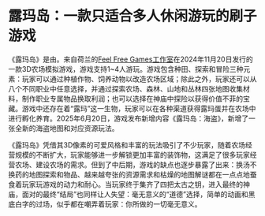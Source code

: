 # 露玛岛：一款只适合多人休闲游玩的刷子游戏

《露玛岛》是由。来自荷兰的[Feel Free Games工作室](https://feelfreegames.com/)在2024年11月20日发行的一款3D农场模拟游戏，游戏支持1~4人游玩。游戏包含种田、探索和冒险三种元素：玩家可以通过种植作物、饲养动物以改造农场区域；除此之外，玩家还可以从八个不同职业中任意选择，并通过探索农场、森林、山地和丛林四张地图收集材料，制作职业专属物品换取利润；也可以选择在神庙中探险以获得价值不菲的宝藏。游戏中还存在着“露玛”这一生物，玩家可以在各种渠道获得露玛蛋并在农场中进行孵化养育。2025年6月20日，游戏发布新增内容《露玛岛：海盗》，新增了一张全新的海盗地图和对应资源玩法。<br>

《露玛岛》凭借其3D像素的可爱风格和丰富的玩法吸引了不少玩家，随着农场经营规模的不断扩大，玩家能够进一步解锁更加丰富的装饰物，这满足了很多玩家经营农场、建设农场的需求。但到了中后期，游戏的缺点也逐步暴露了出来：换汤不换药的地图探索和物品、越来越夸张的资源需求和枯燥的地图解谜都在一点点地蚕食着玩家玩游戏的动力和耐心。当玩家终于集齐了四把太古之钥，进入最终的神庙，面对的最终“结局”也同样让人失望：毫无意义的“道德”选择，简单的动画和黑底白字的过场，似乎都在嘲弄着玩家：你所做的一切毫无意义。